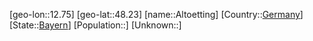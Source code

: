 ﻿---
location: [48.23,12.75]
type: City
tags:
- geo/City


SpocWebEntityId: 28790
isDeleted: false
confidential: public

---
[geo-lon::12.75]
[geo-lat::48.23]
[name::Altoetting]
[Country::[Germany](geo/Continent/Europe/Germany.md)]
[State::[Bayern](geo/Continent/Europe/Germany/Bayern.md)]
[Population::]
[Unknown::]

